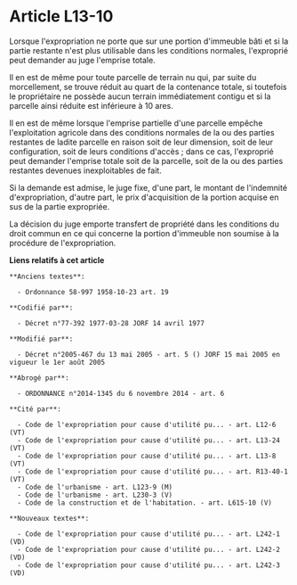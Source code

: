 # Article L13-10

Lorsque l'expropriation ne porte que sur une portion d'immeuble bâti et si la partie restante n'est plus utilisable dans les
conditions normales, l'exproprié peut demander au juge l'emprise totale.

Il en est de même pour toute parcelle de terrain nu qui, par suite du morcellement, se trouve réduit au quart de la
contenance totale, si toutefois le propriétaire ne possède aucun terrain immédiatement contigu et si la parcelle ainsi
réduite est inférieure à 10 ares.

Il en est de même lorsque l'emprise partielle d'une parcelle empêche l'exploitation agricole dans des conditions normales de
la ou des parties restantes de ladite parcelle en raison soit de leur dimension, soit de leur configuration, soit de leurs
conditions d'accès ; dans ce cas, l'exproprié peut demander l'emprise totale soit de la parcelle, soit de la ou des parties
restantes devenues inexploitables de fait.

Si la demande est admise, le juge fixe, d'une part, le montant de l'indemnité d'expropriation, d'autre part, le prix
d'acquisition de la portion acquise en sus de la partie expropriée.

La décision du juge emporte transfert de propriété dans les conditions du droit commun en ce qui concerne la portion
d'immeuble non soumise à la procédure de l'expropriation.

**Liens relatifs à cet article**

	**Anciens textes**:

	  - Ordonnance 58-997 1958-10-23 art. 19

	**Codifié par**:

	  - Décret n°77-392 1977-03-28 JORF 14 avril 1977

	**Modifié par**:

	  - Décret n°2005-467 du 13 mai 2005 - art. 5 () JORF 15 mai 2005 en vigueur le 1er août 2005

	**Abrogé par**:

	  - ORDONNANCE n°2014-1345 du 6 novembre 2014 - art. 6

	**Cité par**:

	  - Code de l'expropriation pour cause d'utilité pu... - art. L12-6 (VT)
	  - Code de l'expropriation pour cause d'utilité pu... - art. L13-24 (VT)
	  - Code de l'expropriation pour cause d'utilité pu... - art. L13-8 (VT)
	  - Code de l'expropriation pour cause d'utilité pu... - art. R13-40-1 (VT)
	  - Code de l'urbanisme - art. L123-9 (M)
	  - Code de l'urbanisme - art. L230-3 (V)
	  - Code de la construction et de l'habitation. - art. L615-10 (V)

	**Nouveaux textes**:

	  - Code de l'expropriation pour cause d'utilité pu... - art. L242-1 (VD)
	  - Code de l'expropriation pour cause d'utilité pu... - art. L242-2 (VD)
	  - Code de l'expropriation pour cause d'utilité pu... - art. L242-3 (VD)
